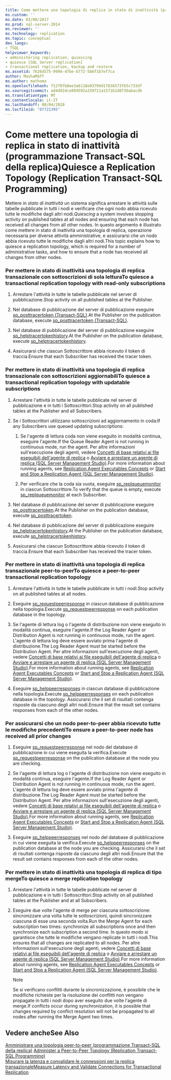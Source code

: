 ```yaml
---
title: Come mettere una topologia di replica in stato di inattività (programmazione Transact-SQL della replica) | Microsoft Docs
ms.custom: ''
ms.date: 03/08/2017
ms.prod: sql-server-2014
ms.reviewer: ''
ms.technology: replication
ms.topic: conceptual
dev_langs:
- TSQL
helpviewer_keywords:
- administering replication, quiescing
- quiesce [SQL Server replication]
- transactional replication, backup and restore
ms.assetid: 7626d575-9994-47be-b772-5b6f1b7ef7ca
author: MashaMSFT
ms.author: mathoma
ms.openlocfilehash: f12f0fb8ee3a6118e03799d17836573fb5c733df
ms.sourcegitcommit: ad4d92dce894592a259721a1571b1d8736abacdb
ms.translationtype: MT
ms.contentlocale: it-IT
ms.lasthandoff: 08/04/2020
ms.locfileid: "87721395"
---
```

# <a name="quiesce-a-replication-topology-replication-transact-sql-programming"></a><span data-ttu-id="1acf5-102">Come mettere una topologia di replica in stato di inattività (programmazione Transact-SQL della replica)</span><span class="sxs-lookup"><span data-stu-id="1acf5-102">Quiesce a Replication Topology (Replication Transact-SQL Programming)</span></span>
  <span data-ttu-id="1acf5-103"> Mettere in *stato di inattività* un sistema significa arrestare le attività sulle tabelle pubblicate in tutti i nodi e verificare che ogni nodo abbia ricevuto tutte le modifiche dagli altri nodi.</span><span class="sxs-lookup"><span data-stu-id="1acf5-103">*Quiescing* a system involves stopping activity on published tables at all nodes and ensuring that each node has received all changes from all other nodes.</span></span> <span data-ttu-id="1acf5-104">In questo argomento è illustrato come mettere in stato di inattività una topologia di replica, operazione necessaria per diverse attività amministrative, e assicurarsi che un nodo abbia ricevuto tutte le modifiche dagli altri nodi.</span><span class="sxs-lookup"><span data-stu-id="1acf5-104">This topic explains how to quiesce a replication topology, which is required for a number of administrative tasks, and how to ensure that a node has received all changes from other nodes.</span></span>  
  
### <a name="to-quiesce-a-transactional-replication-topology-with-read-only-subscriptions"></a><span data-ttu-id="1acf5-105">Per mettere in stato di inattività una topologia di replica transazionale con sottoscrizioni di sola lettura</span><span class="sxs-lookup"><span data-stu-id="1acf5-105">To quiesce a transactional replication topology with read-only subscriptions</span></span>  
  
1.  <span data-ttu-id="1acf5-106">Arrestare l'attività in tutte le tabelle pubblicate nel server di pubblicazione.</span><span class="sxs-lookup"><span data-stu-id="1acf5-106">Stop activity on all published tables at the Publisher.</span></span>  
  
2.  <span data-ttu-id="1acf5-107">Nel database di pubblicazione del server di pubblicazione eseguire [sp_posttracertoken &#40;Transact-SQL&#41;](/sql/relational-databases/system-stored-procedures/sp-posttracertoken-transact-sql).</span><span class="sxs-lookup"><span data-stu-id="1acf5-107">At the Publisher on the publication database, execute [sp_posttracertoken &#40;Transact-SQL&#41;](/sql/relational-databases/system-stored-procedures/sp-posttracertoken-transact-sql).</span></span>  
  
3.  <span data-ttu-id="1acf5-108">Nel database di pubblicazione del server di pubblicazione eseguire [sp_helptracertokenhistory](/sql/relational-databases/system-stored-procedures/sp-helptracertokenhistory-transact-sql).</span><span class="sxs-lookup"><span data-stu-id="1acf5-108">At the Publisher on the publication database, execute [sp_helptracertokenhistory](/sql/relational-databases/system-stored-procedures/sp-helptracertokenhistory-transact-sql).</span></span>  
  
4.  <span data-ttu-id="1acf5-109">Assicurarsi che ciascun Sottoscrittore abbia ricevuto il token di traccia.</span><span class="sxs-lookup"><span data-stu-id="1acf5-109">Ensure that each Subscriber has received the tracer token.</span></span>  
  
### <a name="to-quiesce-a-transactional-replication-topology-with-updatable-subscriptions"></a><span data-ttu-id="1acf5-110">Per mettere in stato di inattività una topologia di replica transazionale con sottoscrizioni aggiornabili</span><span class="sxs-lookup"><span data-stu-id="1acf5-110">To quiesce a transactional replication topology with updatable subscriptions</span></span>  
  
1.  <span data-ttu-id="1acf5-111">Arrestare l'attività in tutte le tabelle pubblicate nel server di pubblicazione e in tutti i Sottoscrittori.</span><span class="sxs-lookup"><span data-stu-id="1acf5-111">Stop activity on all published tables at the Publisher and all Subscribers.</span></span>  
  
2.  <span data-ttu-id="1acf5-112">Se i Sottoscrittori utilizzano sottoscrizioni ad aggiornamento in coda:</span><span class="sxs-lookup"><span data-stu-id="1acf5-112">If any Subscribers use queued updating subscriptions:</span></span>  
  
    1.  <span data-ttu-id="1acf5-113">Se l'agente di lettura coda non viene eseguito in modalità continua, eseguire l'agente.</span><span class="sxs-lookup"><span data-stu-id="1acf5-113">If the Queue Reader Agent is not running in continuous mode, run the agent.</span></span> <span data-ttu-id="1acf5-114">Per altre informazioni sull'esecuzione degli agenti, vedere [Concetti di base relativi ai file eseguibili dell'agente di replica](../concepts/replication-agent-executables-concepts.md) o [Avviare e arrestare un agente di replica &#40;SQL Server Management Studio&#41;](../agents/start-and-stop-a-replication-agent-sql-server-management-studio.md).</span><span class="sxs-lookup"><span data-stu-id="1acf5-114">For more information about running agents, see [Replication Agent Executables Concepts](../concepts/replication-agent-executables-concepts.md) or [Start and Stop a Replication Agent &#40;SQL Server Management Studio&#41;](../agents/start-and-stop-a-replication-agent-sql-server-management-studio.md).</span></span>  
  
    2.  <span data-ttu-id="1acf5-115">Per verificare che la coda sia vuota, eseguire [sp_replqueuemonitor](/sql/relational-databases/system-stored-procedures/sp-replqueuemonitor-transact-sql) in ciascun Sottoscrittore.</span><span class="sxs-lookup"><span data-stu-id="1acf5-115">To verify that the queue is empty, execute [sp_replqueuemonitor](/sql/relational-databases/system-stored-procedures/sp-replqueuemonitor-transact-sql) at each Subscriber.</span></span>  
  
3.  <span data-ttu-id="1acf5-116">Nel database di pubblicazione del server di pubblicazione eseguire [sp_posttracertoken](/sql/relational-databases/system-stored-procedures/sp-posttracertoken-transact-sql).</span><span class="sxs-lookup"><span data-stu-id="1acf5-116">At the Publisher on the publication database, execute [sp_posttracertoken](/sql/relational-databases/system-stored-procedures/sp-posttracertoken-transact-sql).</span></span>  
  
4.  <span data-ttu-id="1acf5-117">Nel database di pubblicazione del server di pubblicazione eseguire [sp_helptracertokenhistory](/sql/relational-databases/system-stored-procedures/sp-helptracertokenhistory-transact-sql).</span><span class="sxs-lookup"><span data-stu-id="1acf5-117">At the Publisher on the publication database, execute [sp_helptracertokenhistory](/sql/relational-databases/system-stored-procedures/sp-helptracertokenhistory-transact-sql).</span></span>  
  
5.  <span data-ttu-id="1acf5-118">Assicurarsi che ciascun Sottoscrittore abbia ricevuto il token di traccia.</span><span class="sxs-lookup"><span data-stu-id="1acf5-118">Ensure that each Subscriber has received the tracer token.</span></span>  
  
### <a name="to-quiesce-a-peer-to-peer-transactional-replication-topology"></a><span data-ttu-id="1acf5-119">Per mettere in stato di inattività una topologia di replica transazionale peer-to-peer</span><span class="sxs-lookup"><span data-stu-id="1acf5-119">To quiesce a peer-to-peer transactional replication topology</span></span>  
  
1.  <span data-ttu-id="1acf5-120">Arrestare l'attività in tutte le tabelle pubblicate in tutti i nodi.</span><span class="sxs-lookup"><span data-stu-id="1acf5-120">Stop activity on all published tables at all nodes.</span></span>  
  
2.  <span data-ttu-id="1acf5-121">Eseguire [sp_requestpeerresponse](/sql/relational-databases/system-stored-procedures/sp-requestpeerresponse-transact-sql) in ciascun database di pubblicazione nella topologia.</span><span class="sxs-lookup"><span data-stu-id="1acf5-121">Execute [sp_requestpeerresponse](/sql/relational-databases/system-stored-procedures/sp-requestpeerresponse-transact-sql) on each publication database in the topology.</span></span>  
  
3.  <span data-ttu-id="1acf5-122">Se l'agente di lettura log o l'agente di distribuzione non viene eseguito in modalità continua, eseguire l'agente.</span><span class="sxs-lookup"><span data-stu-id="1acf5-122">If the Log Reader Agent or Distribution Agent is not running in continuous mode, run the agent.</span></span> <span data-ttu-id="1acf5-123">L'agente di lettura log deve essere avviato prima l'agente di distribuzione.</span><span class="sxs-lookup"><span data-stu-id="1acf5-123">The Log Reader Agent must be started before the Distribution Agent.</span></span> <span data-ttu-id="1acf5-124">Per altre informazioni sull'esecuzione degli agenti, vedere [Concetti di base relativi ai file eseguibili dell'agente di replica](../concepts/replication-agent-executables-concepts.md) o [Avviare e arrestare un agente di replica &#40;SQL Server Management Studio&#41;](../agents/start-and-stop-a-replication-agent-sql-server-management-studio.md).</span><span class="sxs-lookup"><span data-stu-id="1acf5-124">For more information about running agents, see [Replication Agent Executables Concepts](../concepts/replication-agent-executables-concepts.md) or [Start and Stop a Replication Agent &#40;SQL Server Management Studio&#41;](../agents/start-and-stop-a-replication-agent-sql-server-management-studio.md).</span></span>  
  
4.  <span data-ttu-id="1acf5-125">Eseguire [sp_helppeerresponses](/sql/relational-databases/system-stored-procedures/sp-helppeerresponses-transact-sql) in ciascun database di pubblicazione nella topologia.</span><span class="sxs-lookup"><span data-stu-id="1acf5-125">Execute [sp_helppeerresponses](/sql/relational-databases/system-stored-procedures/sp-helppeerresponses-transact-sql) on each publication database in the topology.</span></span> <span data-ttu-id="1acf5-126">Assicurarsi che il set di risultati contenga risposte da ciascuno degli altri nodi.</span><span class="sxs-lookup"><span data-stu-id="1acf5-126">Ensure that the result set contains responses from each of the other nodes.</span></span>  
  
### <a name="to-ensure-a-peer-to-peer-node-has-received-all-prior-changes"></a><span data-ttu-id="1acf5-127">Per assicurarsi che un nodo peer-to-peer abbia ricevuto tutte le modifiche precedenti</span><span class="sxs-lookup"><span data-stu-id="1acf5-127">To ensure a peer-to-peer node has received all prior changes</span></span>  
  
1.  <span data-ttu-id="1acf5-128">Eseguire [sp_requestpeerresponse](/sql/relational-databases/system-stored-procedures/sp-requestpeerresponse-transact-sql) nel nodo del database di pubblicazione in cui viene eseguita la verifica.</span><span class="sxs-lookup"><span data-stu-id="1acf5-128">Execute [sp_requestpeerresponse](/sql/relational-databases/system-stored-procedures/sp-requestpeerresponse-transact-sql) on the publication database at the node you are checking.</span></span>  
  
2.  <span data-ttu-id="1acf5-129">Se l'agente di lettura log o l'agente di distribuzione non viene eseguito in modalità continua, eseguire l'agente.</span><span class="sxs-lookup"><span data-stu-id="1acf5-129">If the Log Reader Agent or Distribution Agent is not running in continuous mode, run the agent.</span></span> <span data-ttu-id="1acf5-130">L'agente di lettura log deve essere avviato prima l'agente di distribuzione.</span><span class="sxs-lookup"><span data-stu-id="1acf5-130">The Log Reader Agent must be started before the Distribution Agent.</span></span> <span data-ttu-id="1acf5-131">Per altre informazioni sull'esecuzione degli agenti, vedere [Concetti di base relativi ai file eseguibili dell'agente di replica](../concepts/replication-agent-executables-concepts.md) o [Avviare e arrestare un agente di replica &#40;SQL Server Management Studio&#41;](../agents/start-and-stop-a-replication-agent-sql-server-management-studio.md).</span><span class="sxs-lookup"><span data-stu-id="1acf5-131">For more information about running agents, see [Replication Agent Executables Concepts](../concepts/replication-agent-executables-concepts.md) or [Start and Stop a Replication Agent &#40;SQL Server Management Studio&#41;](../agents/start-and-stop-a-replication-agent-sql-server-management-studio.md).</span></span>  
  
3.  <span data-ttu-id="1acf5-132">Eseguire [sp_helppeerresponses](/sql/relational-databases/system-stored-procedures/sp-helppeerresponses-transact-sql) nel nodo del database di pubblicazione in cui viene eseguita la verifica.</span><span class="sxs-lookup"><span data-stu-id="1acf5-132">Execute [sp_helppeerresponses](/sql/relational-databases/system-stored-procedures/sp-helppeerresponses-transact-sql) on the publication database at the node you are checking.</span></span> <span data-ttu-id="1acf5-133">Assicurarsi che il set di risultati contenga risposte da ciascuno degli altri nodi.</span><span class="sxs-lookup"><span data-stu-id="1acf5-133">Ensure that the result set contains responses from each of the other nodes.</span></span>  
  
### <a name="to-quiesce-a-merge-replication-topology"></a><span data-ttu-id="1acf5-134">Per mettere in stato di inattività una topologia di replica di tipo merge</span><span class="sxs-lookup"><span data-stu-id="1acf5-134">To quiesce a merge replication topology</span></span>  
  
1.  <span data-ttu-id="1acf5-135">Arrestare l'attività in tutte le tabelle pubblicate nel server di pubblicazione e in tutti i Sottoscrittori.</span><span class="sxs-lookup"><span data-stu-id="1acf5-135">Stop activity on all published tables at the Publisher and at all Subscribers.</span></span>  
  
2.  <span data-ttu-id="1acf5-136">Eseguire due volte l'agente di merge per ciascuna sottoscrizione: sincronizzare una volta tutte le sottoscrizioni, quindi sincronizzare ciascuna di esse una seconda volta.</span><span class="sxs-lookup"><span data-stu-id="1acf5-136">Run the Merge Agent for each subscription two times: synchronize all subscriptions once and then synchronize each subscription a second time.</span></span> <span data-ttu-id="1acf5-137">In questo modo si garantisce che tutte le modifiche vengano replicate in tutti i nodi.</span><span class="sxs-lookup"><span data-stu-id="1acf5-137">This ensures that all changes are replicated to all nodes.</span></span> <span data-ttu-id="1acf5-138">Per altre informazioni sull'esecuzione degli agenti, vedere [Concetti di base relativi ai file eseguibili dell'agente di replica](../concepts/replication-agent-executables-concepts.md) o [Avviare e arrestare un agente di replica &#40;SQL Server Management Studio&#41;](../agents/start-and-stop-a-replication-agent-sql-server-management-studio.md).</span><span class="sxs-lookup"><span data-stu-id="1acf5-138">For more information about running agents, see [Replication Agent Executables Concepts](../concepts/replication-agent-executables-concepts.md) or [Start and Stop a Replication Agent &#40;SQL Server Management Studio&#41;](../agents/start-and-stop-a-replication-agent-sql-server-management-studio.md).</span></span>  
  
    > [!NOTE]  
    >  <span data-ttu-id="1acf5-139">Se si verificano conflitti durante la sincronizzazione, è possibile che le modifiche richieste per la risoluzione dei conflitti non vengano propagate in tutti i nodi dopo aver eseguito due volte l'agente di merge.</span><span class="sxs-lookup"><span data-stu-id="1acf5-139">If conflicts occur during synchronization, it is possible that changes required by conflict resolution will not be propagated to all nodes after running the Merge Agent two times.</span></span>  
  
## <a name="see-also"></a><span data-ttu-id="1acf5-140">Vedere anche</span><span class="sxs-lookup"><span data-stu-id="1acf5-140">See Also</span></span>  
 <span data-ttu-id="1acf5-141">[Amministrare una topologia peer-to-peer &#40;programmazione Transact-SQL della replica&#41;](administer-a-peer-to-peer-topology-replication-transact-sql-programming.md) </span><span class="sxs-lookup"><span data-stu-id="1acf5-141">[Administer a Peer-to-Peer Topology &#40;Replication Transact-SQL Programming&#41;](administer-a-peer-to-peer-topology-replication-transact-sql-programming.md) </span></span>  
 [<span data-ttu-id="1acf5-142">Misurare la latenza e convalidare le connessioni per la replica transazionale</span><span class="sxs-lookup"><span data-stu-id="1acf5-142">Measure Latency and Validate Connections for Transactional Replication</span></span>](../monitor/measure-latency-and-validate-connections-for-transactional-replication.md)  
  
  
